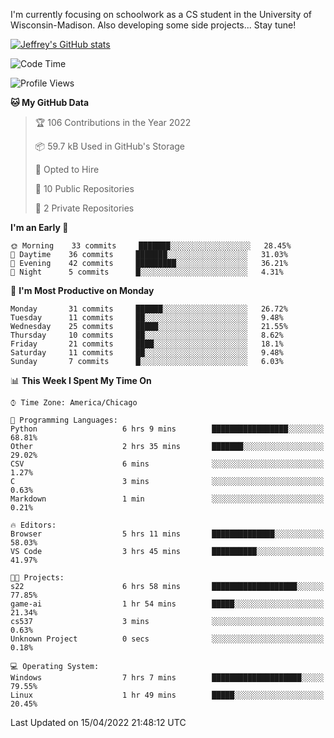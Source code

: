 

I'm currently focusing on schoolwork as a CS student in the University of Wisconsin-Madison.
Also developing some side projects...
Stay tune!

<!-- [![wakatime](https://wakatime.com/badge/user/99a12255-d5fa-4530-a56f-b1f6efe8669d.svg?style=for-the-badge)](https://wakatime.com/@99a12255-d5fa-4530-a56f-b1f6efe8669d) -->

[![Jeffrey's GitHub stats](https://github-readme-stats.vercel.app/api?username=slijeff&count_private=true&show_icons=true)](https://github.com/anuraghazra/github-readme-stats)

<!-- [![Jeffrey's wakatime stats](https://github-readme-stats.vercel.app/api/wakatime?username=slijeff&custom_title=Coding+Time+Last+Week)](https://github.com/slijeff/github-readme-stats) -->

<!-- [![Top Langs](https://github-readme-stats.vercel.app/api/top-langs/?username=slijeff&count_private=true&langs_count=8&hide=javascript&custom_title=Repo+Languages)](https://github.com/anuraghazra/github-readme-stats) -->

<!--START_SECTION:waka-->
![Code Time](http://img.shields.io/badge/Code%20Time-14%20hrs%2043%20mins-blue)

![Profile Views](http://img.shields.io/badge/Profile%20Views-214-blue)

**🐱 My GitHub Data** 

> 🏆 106 Contributions in the Year 2022
 > 
> 📦 59.7 kB Used in GitHub's Storage 
 > 
> 💼 Opted to Hire
 > 
> 📜 10 Public Repositories 
 > 
> 🔑 2 Private Repositories  
 > 
**I'm an Early 🐤** 

```text
🌞 Morning    33 commits     ███████░░░░░░░░░░░░░░░░░░   28.45% 
🌆 Daytime    36 commits     ███████░░░░░░░░░░░░░░░░░░   31.03% 
🌃 Evening    42 commits     █████████░░░░░░░░░░░░░░░░   36.21% 
🌙 Night      5 commits      █░░░░░░░░░░░░░░░░░░░░░░░░   4.31%

```
📅 **I'm Most Productive on Monday** 

```text
Monday       31 commits     ██████░░░░░░░░░░░░░░░░░░░   26.72% 
Tuesday      11 commits     ██░░░░░░░░░░░░░░░░░░░░░░░   9.48% 
Wednesday    25 commits     █████░░░░░░░░░░░░░░░░░░░░   21.55% 
Thursday     10 commits     ██░░░░░░░░░░░░░░░░░░░░░░░   8.62% 
Friday       21 commits     ████░░░░░░░░░░░░░░░░░░░░░   18.1% 
Saturday     11 commits     ██░░░░░░░░░░░░░░░░░░░░░░░   9.48% 
Sunday       7 commits      █░░░░░░░░░░░░░░░░░░░░░░░░   6.03%

```


📊 **This Week I Spent My Time On** 

```text
⌚︎ Time Zone: America/Chicago

💬 Programming Languages: 
Python                   6 hrs 9 mins        █████████████████░░░░░░░░   68.81% 
Other                    2 hrs 35 mins       ███████░░░░░░░░░░░░░░░░░░   29.02% 
CSV                      6 mins              ░░░░░░░░░░░░░░░░░░░░░░░░░   1.27% 
C                        3 mins              ░░░░░░░░░░░░░░░░░░░░░░░░░   0.63% 
Markdown                 1 min               ░░░░░░░░░░░░░░░░░░░░░░░░░   0.21%

🔥 Editors: 
Browser                  5 hrs 11 mins       ██████████████░░░░░░░░░░░   58.03% 
VS Code                  3 hrs 45 mins       ██████████░░░░░░░░░░░░░░░   41.97%

🐱‍💻 Projects: 
s22                      6 hrs 58 mins       ███████████████████░░░░░░   77.85% 
game-ai                  1 hr 54 mins        █████░░░░░░░░░░░░░░░░░░░░   21.34% 
cs537                    3 mins              ░░░░░░░░░░░░░░░░░░░░░░░░░   0.63% 
Unknown Project          0 secs              ░░░░░░░░░░░░░░░░░░░░░░░░░   0.18%

💻 Operating System: 
Windows                  7 hrs 7 mins        ████████████████████░░░░░   79.55% 
Linux                    1 hr 49 mins        █████░░░░░░░░░░░░░░░░░░░░   20.45%

```


 Last Updated on 15/04/2022 21:48:12 UTC
<!--END_SECTION:waka-->
